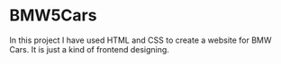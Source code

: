 # BMW5Cars
In this project I have used HTML and CSS to create a website for BMW Cars.
It is just a kind of frontend designing.
